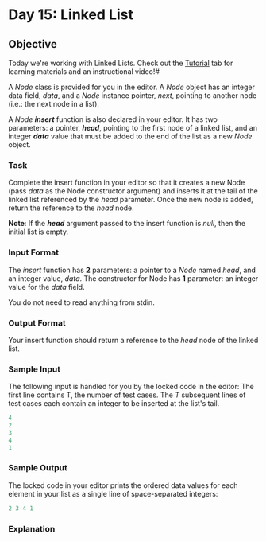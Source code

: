 # Day 15: Linked List

## Objective 
Today we're working with Linked Lists. Check out the [Tutorial](https://www.hackerrank.com/challenges/30-linked-list/tutorial) tab for learning materials and an instructional video!#

A _Node_ class is provided for you in the editor. A _Node_ object has an integer data field, _data_, and a _Node_ instance pointer, _next_, pointing to another node (i.e.: the next node in a list).

A _Node **insert**_ function is also declared in your editor. It has two parameters: a pointer, _**head**_, pointing to the first node of a linked list, and an integer **_data_** value that must be added to the end of the list as a new _Node_ object.

### Task 
Complete the insert function in your editor so that it creates a new Node (pass _data_ as the Node constructor argument) and inserts it at the tail of the linked list referenced by the _head_ parameter. Once the new node is added, return the reference to the _head_ node.

**Note**: If the **_head_** argument passed to the insert function is _null_, then the initial list is empty.

### Input Format

The _insert_ function has **2** parameters: a pointer to a _Node_ named _head_, and an integer value, _data_. 
The constructor for Node has **1** parameter: an integer value for the _data_ field.

You do not need to read anything from stdin.

### Output Format

Your insert function should return a reference to the _head_ node of the linked list.

### Sample Input

The following input is handled for you by the locked code in the editor: 
The first line contains T, the number of test cases. 
The _T_ subsequent lines of test cases each contain an integer to be inserted at the list's tail.
```Python
4
2
3
4
1
```

### Sample Output

The locked code in your editor prints the ordered data values for each element in your list as a single line of space-separated integers:
```Python
2 3 4 1
```

### Explanation